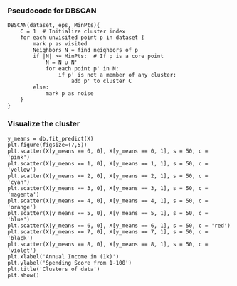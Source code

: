 ### Pseudocode for DBSCAN
    DBSCAN(dataset, eps, MinPts){
        C = 1  # Initialize cluster index
        for each unvisited point p in dataset {
            mark p as visited
            Neighbors N = find neighbors of p
            if |N| >= MinPts:  # If p is a core point
                N = N ∪ N'
                for each point p' in N:
                    if p' is not a member of any cluster:
                        add p' to cluster C
            else:
                mark p as noise
        }
    }


### Visualize the cluster
    y_means = db.fit_predict(X)
    plt.figure(figsize=(7,5))
    plt.scatter(X[y_means == 0, 0], X[y_means == 0, 1], s = 50, c = 'pink')
    plt.scatter(X[y_means == 1, 0], X[y_means == 1, 1], s = 50, c = 'yellow')
    plt.scatter(X[y_means == 2, 0], X[y_means == 2, 1], s = 50, c = 'cyan')
    plt.scatter(X[y_means == 3, 0], X[y_means == 3, 1], s = 50, c = 'magenta')
    plt.scatter(X[y_means == 4, 0], X[y_means == 4, 1], s = 50, c = 'orange')
    plt.scatter(X[y_means == 5, 0], X[y_means == 5, 1], s = 50, c = 'blue')
    plt.scatter(X[y_means == 6, 0], X[y_means == 6, 1], s = 50, c = 'red')
    plt.scatter(X[y_means == 7, 0], X[y_means == 7, 1], s = 50, c = 'black')
    plt.scatter(X[y_means == 8, 0], X[y_means == 8, 1], s = 50, c = 'violet')
    plt.xlabel('Annual Income in (1k)')
    plt.ylabel('Spending Score from 1-100')
    plt.title('Clusters of data')
    plt.show()
